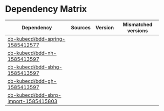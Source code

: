 # Dependency Matrix

Dependency | Sources | Version | Mismatched versions
---------- | ------- | ------- | -------------------
[cb-kubecd/bdd-spring-1585412577](https://github.com/cb-kubecd/bdd-spring-1585412577.git) |  | []() | 
[cb-kubecd/bdd-nh-1585413597](https://github.com/cb-kubecd/bdd-nh-1585413597.git) |  | []() | 
[cb-kubecd/bdd-sbhg-1585413597](https://github.com/cb-kubecd/bdd-sbhg-1585413597.git) |  | []() | 
[cb-kubecd/bdd-gh-1585413597](https://github.com/cb-kubecd/bdd-gh-1585413597.git) |  | []() | 
[cb-kubecd/bdd-sbrp-import-1585415803](https://github.com/cb-kubecd/bdd-sbrp-import-1585415803.git) |  | []() | 
